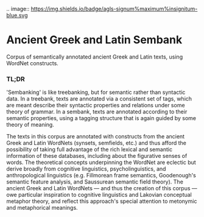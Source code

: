 .. image:: https://img.shields.io/badge/agls-signum%maximum%insignitum-blue.svg

# Ancient Greek and Latin Sembank
Corpus of semantically annotated ancient Greek and Latin texts, using WordNet constructs.

### TL;DR
'Sembanking' is like treebanking, but for semantic rather than syntactic data. In a treebank, texts are annotated via a consistent set of tags, which are meant describe their syntactic properties and relations under some theory of grammar. In a sembank, texts are annotated according to their semantic properties, using a tagging structure that is again guided by some theory of meaning.

The texts in this corpus are annotated with constructs from the ancient Greek and Latin WordNets (synsets, semfields, etc.) and thus afford the possibility of taking full advantage of the rich lexical and semantic information of these databases, including about the figurative senses of words. The theoretical concepts underpinning the WordNet are eclectic but derive broadly from cognitive linguistics, psycholinguistics, and anthropological linguistics (e.g. Fillmorean frame semantics, Goodenough's semantic feature analysis, and Saussurean semantic field theory). The ancient Greek and Latin WordNets — and thus the creation of this corpus — owe particular inspiration to cognitive linguistics and Lakovian conceptual metaphor theory, and reflect this approach's special attention to metonymic and metaphorical meanings.
